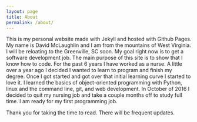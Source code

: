 ```yaml
---
layout: page
title: About
permalink: /about/
---
```


This is my personal website made with Jekyll and hosted with Github Pages. My name is David McLaughlin and I am from the mountains of West Virginia. I will be reloating to the Greenville, SC soon. My goal right now is to get a software development job. The main purpose of this site is to show that I know how to code. For the past 6 years I have worked as a nurse. A little over a year ago I decided I wanted to learn to program and finish my degree. Once I got started and got over that initial learning curve I started to love it. I learned the basics of object-oriented programming with Python, linux and the command line, git, and web development. In October of 2016 I decided to quit my nursing job and take a couple months off to study full time. I am ready for my first programming job. 

Thank you for taking the time to read. There will be frequent updates.